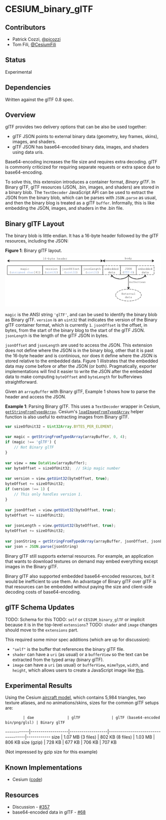# CESIUM_binary_glTF

## Contributors

* Patrick Cozzi, [@pjcozzi](https://twitter.com/pjcozzi)
* Tom Fili, [@CesiumFili](https://twitter.com/CesiumFili)

## Status

Experimental

## Dependencies

Written against the glTF 0.8 spec.

## Overview

glTF provides two delivery options that can be also be used together:
* glTF JSON points to external binary data (geometry, key frames, skins), images, and shaders.
* glTF JSON has base64-encoded binary data, images, and shaders using data uris.

Base64-encoding increases the file size and requires extra decoding.  glTF is commonly criticized for requiring separate requests or extra space due to base64-encoding.

To solve this, this extension introduces a container format, _Binary glTF_.  In Binary glTF, glTF resources (JSON, .bin, images, and shaders) are stored in a binary blob.  The `TextDecoder` JavaScript API can be used to extract the JSON from the binary blob, which can be parses with `JSON.parse` as usual, and then the binary blog is treated as a glTF `buffer`. Informally, this is like embedding the JSON, images, and shaders in the .bin file.

## Binary glTF Layout

The binary blob is little endian.  It has a 16-byte header followed by the glTF resources, including the JSON:

**Figure 1**: Binary glTF layout.
![](layout.jpg)

`magic` is the ANSI string `'glTF'`, and can be used to identify the binary blob as Binary glTF.  `version` is an `uint32` that indicates the version of the Binary glTF container format, which is currently `1`.  `jsonOffset` is the offset, in bytes, from the start of the binary blog to the start of the glTF JSON.  `jsonLength` is the length of the glTF JSON in bytes.

`jsonOffset` and `jsonLength` are used to access the JSON.  This extension does not define where the JSON is in the binary blog, other that it is past the 16-byte header and is continious, nor does it define where the JSON is stored relative to the embedded data.  Figure 1 illistrates that the embedded data may come before or after the JSON (or both).  Pragmatically, exporter implementations will find it easier to write the JSON after the embedded data to make computing `byteOffset` and `byteLength` for bufferviews straightforward.

Given an `arrayBuffer` with Binary glTF, Example 1 shows how to parse the header and access the JSON.

**Example 1**: Parsing Binary glTF.  This uses a `TextDecoder` wrapper in Cesium, [`getStringFromTypedArray`](https://github.com/AnalyticalGraphicsInc/cesium/blob/bgltf/Source/Core/getStringFromTypedArray.js).  Cesium's [`loadImageFromTypedArray`](https://github.com/AnalyticalGraphicsInc/cesium/blob/bgltf/Source/Core/loadImageFromTypedArray.js) helper function is also useful to extracting images from Binary glTF.
```javascript
var sizeOfUnit32 = Uint32Array.BYTES_PER_ELEMENT;

var magic = getStringFromTypedArray(arrayBuffer, 0, 4);
if (magic !== 'glTF') {
    // Not Binary glTF
}

var view = new DataView(arrayBuffer);
var byteOffset = sizeOfUnit32;  // Skip magic number

var version = view.getUint32(byteOffset, true);
byteOffset += sizeOfUnit32;
if (version !== 1) {
    // This only handles version 1.
}

var jsonOffset = view.getUint32(byteOffset, true);
byteOffset += sizeOfUnit32;

var jsonLength = view.getUint32(byteOffset, true);
byteOffset += sizeOfUnit32;

var jsonString = getStringFromTypedArray(arrayBuffer, jsonOffset, jsonLength);
var json = JSON.parse(jsonString)
```

Binary glTF still supports external resources.  For example, an application that wants to download textures on demand may embed everything except images in the Binary glTF.

Binary glTF also supported embedded base64-encoded resources, but it would be inefficient to use them.  An advantage of Binary glTF over glTF is that resources can be embedded without paying the size and client-side decoding costs of base64-encoding.

## glTF Schema Updates

TODO: Schema for this
TODO: `self` or `CESIUM_binary_glTF` or implicit because it is in the top-level `extensions`?
TODO: `shader` and `image` changes should move to the `extensions` part.

This required some minor spec additions (which are up for discussion):
* `"self"` is the buffer that references the binary glTF file.
* `shader` can have a `uri` (as usual) or a `bufferView` so the text can be extracted from the typed array (binary glTF).
* `image` can have a `uri` (as usual) or `bufferView`, `mimeType`, `width`, and `height`, which allows users to create a JavaScript image like [this](https://github.com/AnalyticalGraphicsInc/cesium/blob/2d4b2f8694d525e65a29b8b524b1c07b9abd609c/Source/Core/loadImageFromTypedArray.js).

## Experimental Results

Using the Cesium [aircraft model](https://github.com/AnalyticalGraphicsInc/cesium/tree/master/Apps/SampleData/models/CesiumAir), which contains 5,984 triangles, two texture atlases, and no animations/skins, sizes for the common glTF setups are:

            | dae               | glTF              | glTF (base64-encoded bin/png/glsl) | Binary glTF
------------|-------------------|-------------------|------------------------------------|------------
size        | 1.07 MB (3 files) | 802 KB (8 files)  | 1.03 MB                            |  806 KB
size (gzip) | 728 KB            | 677 KB            | 706 KB                             |  707 KB

(Not impressed by gzip size for this example)

## Known Implementations

* Cesium ([code](https://github.com/AnalyticalGraphicsInc/cesium/blob/bgltf/Source/Scene/Model.js))

## Resources

* Discussion - [#357](https://github.com/KhronosGroup/glTF/issues/357)
* base64-encoded data in glTF - [#68](https://github.com/KhronosGroup/glTF/issues/68)
